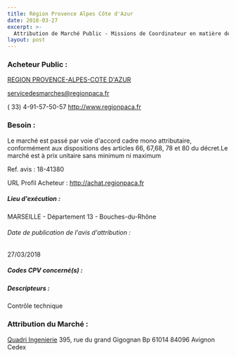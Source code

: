 ```yaml
---
title: Région Provence Alpes Côte d'Azur
date: 2018-03-27
excerpt: >-
  Attribution de Marché Public - Missions de Coordinateur en matière de Systèmes de Sécurité Incendie, lors de travaux sur le patrimoine de Région Provence-Alpes-Côte d'Azur
layout: post
---
```


### Acheteur Public : 
<a href="/acheteur-33/siren-231300021"> REGION PROVENCE-ALPES-COTE D'AZUR</a><br/>



servicedesmarches@regionpaca.fr

( 33) 4-91-57-50-57
http://www.regionpaca.fr
### Besoin :

Le marché est passé par voie d'accord cadre mono attributaire, conformément aux dispositions des articles 66, 67,68, 78 et 80 du décret.Le marché est à prix unitaire sans minimum ni maximum

Ref. avis : 18-41380

URL Profil Acheteur : http://achat.regionpaca.fr

##### Lieu d'exécution :

MARSEILLE - Département 13 - Bouches-du-Rhône

###### Date de publication de l'avis d'attribution : 
27/03/2018

##### Codes CPV concerné(s) :

##### Descripteurs :
Contrôle technique <br/>

### Attribution du Marché :
<a href="/entreprise-262/siren-450792338"> Quadri Ingenierie</a>    395, rue du grand Gigognan Bp 61014 84096 Avignon Cedex <br/>
